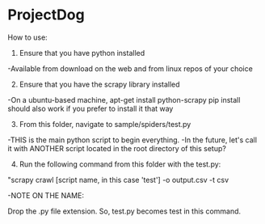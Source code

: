 # ProjectDog

How to use:

1. Ensure that you have python installed

 -Available from download on the web and from linux repos of your choice

2. Ensure that you have the scrapy library installed

 -On a ubuntu-based machine, apt-get install python-scrapy
  pip install should also work if you prefer to install it that way

3. From this folder, navigate to sample/spiders/test.py

 -THIS is the main python script to begin everything.
 -In the future, let's call it with ANOTHER script located in the root
 directory of this setup?

4. Run the following command from this folder with the test.py:
 
 "scrapy crawl [script name, in this case 'test'] -o output.csv -t csv
 
 -NOTE ON THE NAME:
  
   Drop the .py file extension. So, test.py becomes test in this command.
